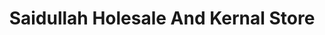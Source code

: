 ---
title: "Saidullah Holesale And Kernal Store"
url: /karachi/saidullah-holesale-and-kernal-store/
shop: Supermarkt
---